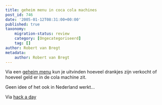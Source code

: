 ```yaml
---
title: geheim menu in coca cola machines
post_id: 746
date: '2005-01-12T08:31:00+00:00'
published: true
taxonomy:
    migration-status: review
    category: [Ongecategoriseerd]
    tag: []
author: Robert van Bregt
metadata:
    author: Robert van Bregt
---
```

Via een [geheim menu](http://www.i-hacked.com/Misc/Random-Stuff/Hacking-Coke-Machines.html) kun je uitvinden hoeveel drankjes zijn verkocht of hoeveel geld er in de cola machine zit.

Geen idee of het ook in Nederland werkt…

Via [hack a day](http://www.hackaday.com/entry/1234000447026973/)